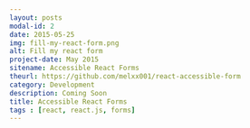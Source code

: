 ```yaml
---
layout: posts
modal-id: 2
date: 2015-05-25
img: fill-my-react-form.png
alt: Fill my react form
project-date: May 2015
sitename: Accessible React Forms
theurl: https://github.com/melxx001/react-accessible-form
category: Development
description: Coming Soon
title: Accessible React Forms
tags : [react, react.js, forms]
---
```

